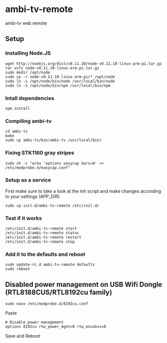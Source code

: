 ambi-tv-remote
==============

ambi-tv web remote

## Setup

### Installing Node.JS
```
wget http://nodejs.org/dist/v0.11.10/node-v0.11.10-linux-arm-pi.tar.gz
tar xvfz node-v0.11.10-linux-arm-pi.tar.gz
sudo mkdir /opt/node
sudo cp -r node-v0.11.10-linux-arm-pi/* /opt/node
sudo ln -s /opt/node/bin/node /usr/local/bin/node
sudo ln -s /opt/node/bin/npm /usr/local/bin/npm
```
### Intall dependencies
```
npm install
```

### Compiling ambi-tv
```
cd ambi-tv
make
sudo cp ambi-tv/bin/ambi-tv /usr/local/bin/
```
### Fixing STK1160 gray stripes
```
sudo sh -c "echo 'options easycap bars=0' >> /etc/modprobe.d/easycap.conf"
```

### Setup as a service
First make sure to take a look at the init script and make changes according to your settings (APP_DIR)
```
sudo cp init.d/ambi-tv-remote /etc/init.d/
```

### Test if it works
```
/etc/init.d/ambi-tv-remote start
/etc/init.d/ambi-tv-remote status
/etc/init.d/ambi-tv-remote restart
/etc/init.d/ambi-tv-remote stop
```

### Add it to the defaults and reboot
```
sudo update-rc.d ambi-tv-remote defaults
sudo reboot
```

## Disabled power management on USB Wifi Dongle (RTL8188CUS/RTL8192cu family)
```
sudo nano /etc/modprobe.d/8192cu.conf
```
Paste
```
# Disable power management
options 8192cu rtw_power_mgnt=0 rtw_enusbss=0
```
Save and Reboot